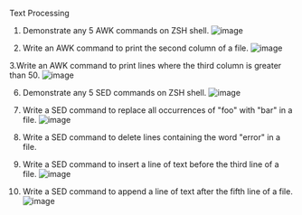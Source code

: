 Text Processing
1. Demonstrate any 5 AWK commands on ZSH shell.
   ![image](https://github.com/LakshyaDuhoonISU/OS_practical/assets/142775753/01f79211-7847-48ac-b637-c35732db785f)

2. Write an AWK command to print the second column of a file.
   ![image](https://github.com/LakshyaDuhoonISU/OS_practical/assets/142775753/ed410285-1f24-40ad-b6c6-427f564a2e27)

3.Write an AWK command to print lines where the third column is greater than 50.
   ![image](https://github.com/LakshyaDuhoonISU/OS_practical/assets/142775753/fa6a8a3a-522e-47c6-a977-e7116adda00c)

6. Demonstrate any 5 SED commands on ZSH shell.
   ![image](https://github.com/LakshyaDuhoonISU/OS_practical/assets/142775753/3b64e022-c568-4837-8dd4-35b2adf0db47)

7. Write a SED command to replace all occurrences of "foo" with "bar" in a file.
   ![image](https://github.com/LakshyaDuhoonISU/OS_practical/assets/142775753/b1ee791c-9376-4bce-ae09-36a576e04697)
 
8. Write a SED command to delete lines containing the word "error" in a file.
    

9. Write a SED command to insert a line of text before the third line of a file.
    ![image](https://github.com/LakshyaDuhoonISU/OS_practical/assets/142775753/79afa375-f9f5-4d65-a626-e6ec06c43475)

10. Write a SED command to append a line of text after the fifth line of a file.
    ![image](https://github.com/LakshyaDuhoonISU/OS_practical/assets/142775753/8afa9762-4fa5-49ad-a79e-50133a94ef18)
 
